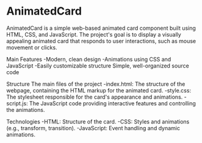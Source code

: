 # AnimatedCard

AnimatedCard is a simple web-based animated card component built using HTML, CSS, and JavaScript. 
The project's goal is to display a visually appealing animated card that responds to user interactions, such as mouse movement or clicks.

Main Features
    -Modern, clean design
    -Animations using CSS and JavaScript
    -Easily customizable structure
    Simple, well-organized source code

Structure
The main files of the project
    -index.html: The structure of the webpage, containing the HTML markup for the animated card.
    -style.css: The stylesheet responsible for the card's appearance and animations.
    -script.js: The JavaScript code providing interactive features and controlling the animations.

Technologies
    -HTML: Structure of the card.
    -CSS: Styles and animations (e.g., transform, transition).
    -JavaScript: Event handling and dynamic animations.

